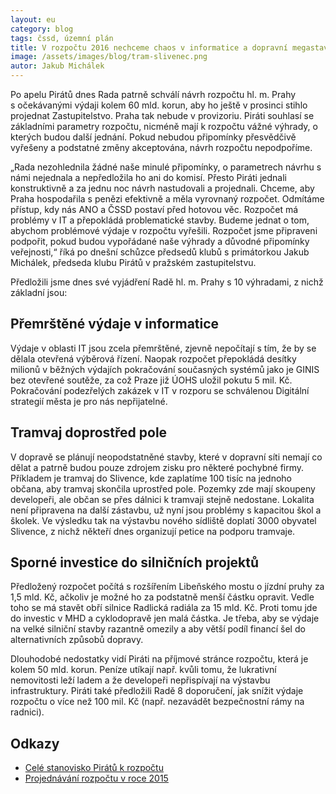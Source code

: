 ```yaml
---
layout: eu
category: blog
tags: čssd, územní plán
title: V rozpočtu 2016 nechceme chaos v informatice a dopravní megastavby
image: /assets/images/blog/tram-slivenec.png
autor: Jakub Michálek
---
```


Po apelu Pirátů dnes Rada patrně schválí návrh rozpočtu hl. m. Prahy s očekávanými výdaji kolem 60 mld. korun, aby ho ještě v prosinci stihlo projednat Zastupitelstvo. Praha tak nebude v provizoriu. Piráti souhlasí se základními parametry rozpočtu, nicméně mají k rozpočtu vážné výhrady, o kterých budou další jednání. Pokud nebudou připomínky přesvědčivě vyřešeny a podstatné změny akceptována, návrh rozpočtu nepodpoříme.

„Rada nezohlednila žádné naše minulé připomínky, o parametrech návrhu s námi nejednala a nepředložila ho ani do komisí. Přesto Piráti jednali konstruktivně a za jednu noc návrh nastudovali a projednali. Chceme, aby Praha hospodařila s penězi efektivně a měla vyrovnaný rozpočet. Odmítáme přístup, kdy nás ANO a ČSSD postaví před hotovou věc. Rozpočet má problémy v IT a přepokládá problematické stavby. Budeme jednat o tom, abychom problémové výdaje v rozpočtu vyřešili. Rozpočet jsme připraveni podpořit, pokud budou vypořádané naše výhrady a důvodné připomínky veřejnosti,“ říká po dnešní schůzce předsedů klubů s primátorkou Jakub Michálek, předseda klubu Pirátů v pražském zastupitelstvu. 

Předložili jsme dnes své vyjádření Radě hl. m. Prahy s 10 výhradami, z nichž základní jsou:

## Přemrštěné výdaje v informatice

Výdaje v oblasti IT jsou zcela přemrštěné, zjevně nepočítají s tím, že by se dělala otevřená výběrová řízení. Naopak rozpočet přepokládá desítky milionů v běžných výdajích pokračování současných systémů jako je GINIS bez otevřené soutěže, za což Praze již ÚOHS uložil pokutu 5 mil. Kč. Pokračování podezřelých zakázek v IT v rozporu se schválenou Digitální strategií města je pro nás nepřijatelné.

## Tramvaj doprostřed pole 

V dopravě se plánují neopodstatněné stavby, které v dopravní síti nemají co dělat a patrně budou pouze zdrojem zisku pro některé pochybné firmy. Příkladem je tramvaj do Slivence, kde zaplatíme 100 tisíc na jednoho občana, aby tramvaj skončila uprostřed pole. Pozemky zde mají skoupeny developeři, ale občan se přes dálnici k tramvaji stejně nedostane. Lokalita není připravena na další zástavbu, už nyní jsou problémy s kapacitou škol a školek. Ve výsledku tak na výstavbu nového sídliště doplatí 3000 obyvatel Slivence, z nichž někteří dnes organizují petice na podporu tramvaje.

## Sporné investice do silničních projektů 

Předložený rozpočet počítá s rozšířením Libeňského mostu o jízdní pruhy za 1,5 mld. Kč, ačkoliv je možné ho za podstatně menší částku opravit. Vedle toho se má stavět obří silnice Radlická radiála za 15 mld. Kč. Proti tomu jde do investic v MHD a cyklodopravě jen malá částka. Je třeba, aby se výdaje na velké silniční stavby razantně omezily a aby větší podíl financí šel do alternativních způsobů dopravy.

Dlouhodobé nedostatky vidí Piráti na příjmové stránce rozpočtu, která je kolem 50 mld. korun. Peníze utíkají např. kvůli tomu, že lukrativní nemovitosti leží ladem a že developeři nepřispívají na výstavbu infrastruktury. Piráti také předložili Radě 8 doporučení, jak snížit výdaje rozpočtu o více než 100 mil. Kč (např. nezavádět bezpečnostní rámy na radnici).

## Odkazy

* [Celé stanovisko Pirátů k rozpočtu](/assets/static/stanovisko.docx)
* [Projednávání rozpočtu v roce 2015](https://praha.pirati.cz/rozpocet-nediskutovat.html)
